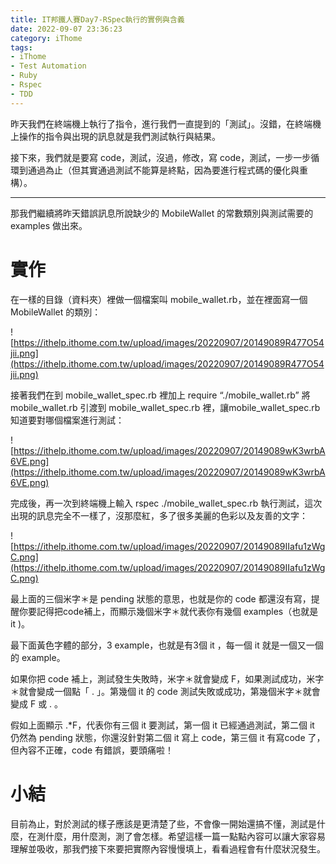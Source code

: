 ```yaml
---
title: IT邦鐵人賽Day7-RSpec執行的實例與含義
date: 2022-09-07 23:36:23
category: iThome
tags: 
- iThome
- Test Automation
- Ruby
- Rspec
- TDD
---
```

昨天我們在終端機上執行了指令，進行我們一直提到的「測試」。沒錯，在終端機上操作的指令與出現的訊息就是我們測試執行與結果。

接下來，我們就是要寫 code，測試，沒過，修改，寫 code，測試，一步一步循環到通過為止（但其實通過測試不能算是終點，因為要進行程式碼的優化與重構）。

<!--more-->
---

那我們繼續將昨天錯誤訊息所說缺少的 MobileWallet 的常數類別與測試需要的 examples 做出來。

# 實作
在一樣的目錄（資料夾）裡做一個檔案叫 mobile_wallet.rb，並在裡面寫一個 MobileWallet 的類別：

![https://ithelp.ithome.com.tw/upload/images/20220907/20149089R477O54jii.png](https://ithelp.ithome.com.tw/upload/images/20220907/20149089R477O54jii.png)

接著我們在到 mobile_wallet_spec.rb 裡加上 require “./mobile_wallet.rb” 
將 mobile_wallet.rb 引渡到 mobile_wallet_spec.rb 裡，讓mobile_wallet_spec.rb 知道要對哪個檔案進行測試：

![https://ithelp.ithome.com.tw/upload/images/20220907/20149089wK3wrbA6VE.png](https://ithelp.ithome.com.tw/upload/images/20220907/20149089wK3wrbA6VE.png)

完成後，再一次到終端機上輸入 rspec ./mobile_wallet_spec.rb 執行測試，這次出現的訊息完全不一樣了，沒那麼紅，多了很多美麗的色彩以及友善的文字：

![https://ithelp.ithome.com.tw/upload/images/20220907/20149089IIafu1zWgC.png](https://ithelp.ithome.com.tw/upload/images/20220907/20149089IIafu1zWgC.png)


最上面的三個米字＊是 pending 狀態的意思，也就是你的 code 都還沒有寫，提醒你要記得把code補上，而顯示幾個米字＊就代表你有幾個 examples（也就是 it )。

最下面黃色字體的部分，3 example，也就是有3個 it ，每一個 it 就是一個又一個的 example。

如果你把 code 補上，測試發生失敗時，米字＊就會變成 F，如果測試成功，米字＊就會變成一個點「 . 」。第幾個 it 的 code 測試失敗或成功，第幾個米字＊就會變成 F 或 . 。

假如上面顯示 .*F，代表你有三個 it 要測試，第一個 it 已經通過測試，第二個 it 仍然為 pending 狀態，你還沒針對第二個 it 寫上 code，第三個 it 有寫code 了，但內容不正確，code 有錯誤，要頭痛啦！


# 小結
目前為止，對於測試的樣子應該是更清楚了些，不會像一開始還搞不懂，測試是什麼，在測什麼，用什麼測，測了會怎樣。希望這樣一篇一點點內容可以讓大家容易理解並吸收，那我們接下來要把實際內容慢慢填上，看看過程會有什麼狀況發生。
